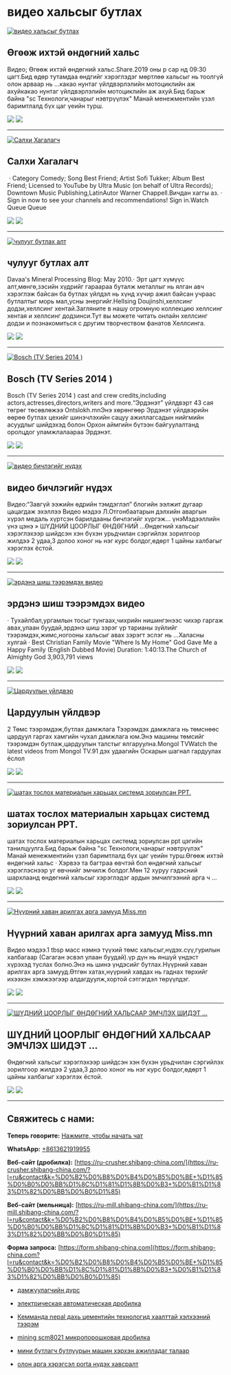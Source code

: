 # видео хальсыг бутлах

<a href="https://swt.shibang-china.com/?l=ru&img&k=%D0%B2%D0%B8%D0%B4%D0%B5%D0%BE+%D1%85%D0%B0%D0%BB%D1%8C%D1%81%D1%8B%D0%B3+%D0%B1%D1%83%D1%82%D0%BB%D0%B0%D1%85" target="_blank">![видео хальсыг бутлах](http://static.shibang-china.com/all-800x300/1230.jpg)</a>

## Өгөөж ихтэй өндөгний хальс
Видео; Өгөөж ихтэй өндөгний хальс.Share.2019 оны р сар нд 09:30 цагт.Бид өдөр тутамдаа өндгийг хэрэглэдэг мөртлөө хальсыг нь тоолгүй олон арваар нь …какао нунтаг үйлдвэрлэлийн мотоциклийн аж ахуйкакао нунтаг үйлдвэрлэлийн мотоциклийн аж ахуй.Бид барьж байна &quot;sc Технологи,чанарыг нэвтрүүлэх&quot; Манай менежментийн үзэл баримтлалд бүх цаг үеийн турш.


<a href="https://whatsapp.shibangsoft.com/WhatsApp.php" target="_blank" title="WhatsApp">![](http://static.shibang-china.com/icon/whatsapp.png)</a> <a href="https://swt.shibang-china.com/?l=ru&icon&k=%D0%B2%D0%B8%D0%B4%D0%B5%D0%BE+%D1%85%D0%B0%D0%BB%D1%8C%D1%81%D1%8B%D0%B3+%D0%B1%D1%83%D1%82%D0%BB%D0%B0%D1%85" target="_blank">![](http://static.shibang-china.com/icon/chat-ru.png)</a>

---

<a href="https://swt.shibang-china.com/?l=ru&img&k=%D0%B2%D0%B8%D0%B4%D0%B5%D0%BE+%D1%85%D0%B0%D0%BB%D1%8C%D1%81%D1%8B%D0%B3+%D0%B1%D1%83%D1%82%D0%BB%D0%B0%D1%85" target="_blank">![Салхи Хагалагч](http://static.shibang-china.com/all-800x300/1053.jpg)</a>

## Салхи Хагалагч
&nbsp;&#0183;&#32;Category Comedy; Song Best Friend; Artist Sofi Tukker; Album Best Friend; Licensed to YouTube by Ultra Music (on behalf of Ultra Records); Downtown Music Publishing,LatinAutor Warner Chappell.Вичдан хаггы аз.&nbsp;&#0183;&#32;Sign in now to see your channels and recommendations! Sign in.Watch Queue Queue


<a href="https://whatsapp.shibangsoft.com/WhatsApp.php" target="_blank" title="WhatsApp">![](http://static.shibang-china.com/icon/whatsapp.png)</a> <a href="https://swt.shibang-china.com/?l=ru&icon&k=%D0%B2%D0%B8%D0%B4%D0%B5%D0%BE+%D1%85%D0%B0%D0%BB%D1%8C%D1%81%D1%8B%D0%B3+%D0%B1%D1%83%D1%82%D0%BB%D0%B0%D1%85" target="_blank">![](http://static.shibang-china.com/icon/chat-ru.png)</a>

---

<a href="https://swt.shibang-china.com/?l=ru&img&k=%D0%B2%D0%B8%D0%B4%D0%B5%D0%BE+%D1%85%D0%B0%D0%BB%D1%8C%D1%81%D1%8B%D0%B3+%D0%B1%D1%83%D1%82%D0%BB%D0%B0%D1%85" target="_blank">![чулууг бутлах алт](http://static.shibang-china.com/all-800x300/336.jpg)</a>

## чулууг бутлах алт
Davaa's Mineral Processing Blog: May 2010.&#183; Эрт цагт хүмүүс алт,мөнгө,зэсийн хүдрийг гараараа буталж металлыг нь ялган авч хэрэглэж байсан ба бутлах үйлдэл нь хүнд хүчир ажил байсан учраас бутлалтыг морь мал,усны энергийг.Hellsing Doujinshi,хеллсинг додзи,хеллсинг хентай.Загляните в нашу огромную коллекцию хеллсинг хентая и хеллсинг додзинси.Тут вы можете читать онлайн хеллсинг додзи и познакомиться с другим творчеством фанатов Хеллсинга.


<a href="https://whatsapp.shibangsoft.com/WhatsApp.php" target="_blank" title="WhatsApp">![](http://static.shibang-china.com/icon/whatsapp.png)</a> <a href="https://swt.shibang-china.com/?l=ru&icon&k=%D0%B2%D0%B8%D0%B4%D0%B5%D0%BE+%D1%85%D0%B0%D0%BB%D1%8C%D1%81%D1%8B%D0%B3+%D0%B1%D1%83%D1%82%D0%BB%D0%B0%D1%85" target="_blank">![](http://static.shibang-china.com/icon/chat-ru.png)</a>

---

<a href="https://swt.shibang-china.com/?l=ru&img&k=%D0%B2%D0%B8%D0%B4%D0%B5%D0%BE+%D1%85%D0%B0%D0%BB%D1%8C%D1%81%D1%8B%D0%B3+%D0%B1%D1%83%D1%82%D0%BB%D0%B0%D1%85" target="_blank">![Bosch (TV Series 2014 )](http://static.shibang-china.com/all-800x300/1275.jpg)</a>

## Bosch (TV Series 2014 )
Bosch (TV Series 2014 ) cast and crew credits,including actors,actresses,directors,writers and more.“Эрдэнэт” үйлдвэрт 43 сая төгрөг төсөвлөжээ Ontslokh.mnЭнэ хөрөнгөөр Эрдэнэт үйлдвэрийн өөрөө бутлах цехийг шинэчлэхийн сацуу ажиллагсадын нийгмийн асуудлыг шийдэхэд болон Орхон аймгийн бүтээн байгуулалтанд оролцдог уламжлалаараа Эрдэнэт.


<a href="https://whatsapp.shibangsoft.com/WhatsApp.php" target="_blank" title="WhatsApp">![](http://static.shibang-china.com/icon/whatsapp.png)</a> <a href="https://swt.shibang-china.com/?l=ru&icon&k=%D0%B2%D0%B8%D0%B4%D0%B5%D0%BE+%D1%85%D0%B0%D0%BB%D1%8C%D1%81%D1%8B%D0%B3+%D0%B1%D1%83%D1%82%D0%BB%D0%B0%D1%85" target="_blank">![](http://static.shibang-china.com/icon/chat-ru.png)</a>

---

<a href="https://swt.shibang-china.com/?l=ru&img&k=%D0%B2%D0%B8%D0%B4%D0%B5%D0%BE+%D1%85%D0%B0%D0%BB%D1%8C%D1%81%D1%8B%D0%B3+%D0%B1%D1%83%D1%82%D0%BB%D0%B0%D1%85" target="_blank">![видео бичлэгийг нүдэх](http://static.shibang-china.com/all-800x300/1255.jpg)</a>

## видео бичлэгийг нүдэх
Видео:“Завгүй ээжийн өдрийн тэмдэглэл” блогийн ээлжит дугаар цацагдаж эхэллээ Видео мэдээ Л.Отгонбаатарын дэлхийн аваргын хүрэл медаль хүртсэн барилдааны бичлэгийг хүргэж… үнэМэдээллийн үнэ цэнэ &#187; ШҮДНИЙ ЦООРЛЫГ ӨНДӨГНИЙ …Өндөгний хальсыг хэрэглэхээр шийдсэн хэн бүхэн урьдчилан сэргийлэх зорилгоор жилдээ 2 удаа,3 долоо хоног нь нэг курс болдог,өдөрт 1 цайны халбагыг хэрэглэх ёстой.


<a href="https://whatsapp.shibangsoft.com/WhatsApp.php" target="_blank" title="WhatsApp">![](http://static.shibang-china.com/icon/whatsapp.png)</a> <a href="https://swt.shibang-china.com/?l=ru&icon&k=%D0%B2%D0%B8%D0%B4%D0%B5%D0%BE+%D1%85%D0%B0%D0%BB%D1%8C%D1%81%D1%8B%D0%B3+%D0%B1%D1%83%D1%82%D0%BB%D0%B0%D1%85" target="_blank">![](http://static.shibang-china.com/icon/chat-ru.png)</a>

---

<a href="https://swt.shibang-china.com/?l=ru&img&k=%D0%B2%D0%B8%D0%B4%D0%B5%D0%BE+%D1%85%D0%B0%D0%BB%D1%8C%D1%81%D1%8B%D0%B3+%D0%B1%D1%83%D1%82%D0%BB%D0%B0%D1%85" target="_blank">![эрдэнэ шиш тээрэмдэх видео](http://static.shibang-china.com/all-800x300/1074.jpg)</a>

## эрдэнэ шиш тээрэмдэх видео
&#183; Тухайлбал,ургамлын тосыг тунгаах,чихрийн нишингэнээс чихэр гаргаж авах,улаан буудай,эрдэнэ шиш зэрэг үр тарианы зүйлийг тээрэмдэх,жимс,ногооны хальсыг авах зэрэгт эслэг нь …Халасны хулгай&nbsp;&#0183;&#32;Best Christian Family Movie &quot;Where Is My Home&quot; God Gave Me a Happy Family (English Dubbed Movie) Duration: 1:40:13.The Church of Almighty God 3,903,791 views


<a href="https://whatsapp.shibangsoft.com/WhatsApp.php" target="_blank" title="WhatsApp">![](http://static.shibang-china.com/icon/whatsapp.png)</a> <a href="https://swt.shibang-china.com/?l=ru&icon&k=%D0%B2%D0%B8%D0%B4%D0%B5%D0%BE+%D1%85%D0%B0%D0%BB%D1%8C%D1%81%D1%8B%D0%B3+%D0%B1%D1%83%D1%82%D0%BB%D0%B0%D1%85" target="_blank">![](http://static.shibang-china.com/icon/chat-ru.png)</a>

---

<a href="https://swt.shibang-china.com/?l=ru&img&k=%D0%B2%D0%B8%D0%B4%D0%B5%D0%BE+%D1%85%D0%B0%D0%BB%D1%8C%D1%81%D1%8B%D0%B3+%D0%B1%D1%83%D1%82%D0%BB%D0%B0%D1%85" target="_blank">![Цардуулын үйлдвэр](http://static.shibang-china.com/all-800x300/1315.jpg)</a>

## Цардуулын үйлдвэр
2 Төмс тээрэмдэж,бутлах дамжлага Тээрэмдэх дамжлага нь төмснөөс цардуул гаргах хамгийн чухал дамжлага юм.Энэ машины төмсийг тээрэмдэн бутлаж,цардуулын талстыг ялгаруулна.Mongol TVWatch the latest videos from Mongol TV.91 дэх удаагийн Оскарын шагнал гардуулах ёслол


<a href="https://whatsapp.shibangsoft.com/WhatsApp.php" target="_blank" title="WhatsApp">![](http://static.shibang-china.com/icon/whatsapp.png)</a> <a href="https://swt.shibang-china.com/?l=ru&icon&k=%D0%B2%D0%B8%D0%B4%D0%B5%D0%BE+%D1%85%D0%B0%D0%BB%D1%8C%D1%81%D1%8B%D0%B3+%D0%B1%D1%83%D1%82%D0%BB%D0%B0%D1%85" target="_blank">![](http://static.shibang-china.com/icon/chat-ru.png)</a>

---

<a href="https://swt.shibang-china.com/?l=ru&img&k=%D0%B2%D0%B8%D0%B4%D0%B5%D0%BE+%D1%85%D0%B0%D0%BB%D1%8C%D1%81%D1%8B%D0%B3+%D0%B1%D1%83%D1%82%D0%BB%D0%B0%D1%85" target="_blank">![шатах тослох материалын харьцах системд зориулсан PPT.](http://static.shibang-china.com/all-800x300/1219.jpg)</a>

## шатах тослох материалын харьцах системд зориулсан PPT.
шатах тослох материалын харьцах системд зориулсан ppt цэгийн танилцуулга.Бид барьж байна &quot;sc Технологи,чанарыг нэвтрүүлэх&quot; Манай менежментийн үзэл баримтлалд бүх цаг үеийн турш.Өгөөж ихтэй өндөгний хальс&nbsp;&#0183;&#32;Хэрвээ та багтраа өвчтэй бол өндөгний хальсыг хэрэглэснээр уг өвчнийг эмчилж болдог.Мөн 12 хуруу гэдэсний шархлаанд өндөгний хальсыг хэрэглэдэг ардын эмчилгээний арга ч …


<a href="https://whatsapp.shibangsoft.com/WhatsApp.php" target="_blank" title="WhatsApp">![](http://static.shibang-china.com/icon/whatsapp.png)</a> <a href="https://swt.shibang-china.com/?l=ru&icon&k=%D0%B2%D0%B8%D0%B4%D0%B5%D0%BE+%D1%85%D0%B0%D0%BB%D1%8C%D1%81%D1%8B%D0%B3+%D0%B1%D1%83%D1%82%D0%BB%D0%B0%D1%85" target="_blank">![](http://static.shibang-china.com/icon/chat-ru.png)</a>

---

<a href="https://swt.shibang-china.com/?l=ru&img&k=%D0%B2%D0%B8%D0%B4%D0%B5%D0%BE+%D1%85%D0%B0%D0%BB%D1%8C%D1%81%D1%8B%D0%B3+%D0%B1%D1%83%D1%82%D0%BB%D0%B0%D1%85" target="_blank">![Нүүрний хаван арилгах арга замууд Miss.mn](http://static.shibang-china.com/all-800x300/1388.jpg)</a>

## Нүүрний хаван арилгах арга замууд Miss.mn
Видео мэдээ.1 tbsp масс нэмнэ түүхий төмс хальсыг,нүдэх.сүү,гурилын халбагаар (Сагаган эсвэл улаан буудай).үр дүн нь яншуй үндэст хүрэхэд туслах болно.Энэ нь шинэ үндэсийг бутлах.Нүүрний хаван арилгах арга замууд.Өтгөн хатах,нүүрний хавдах нь гаднах төрхийг ихээхэн хэмжээгээр алдагдуулж,хортой сэтгэгдэл төрүүлдэг.


<a href="https://whatsapp.shibangsoft.com/WhatsApp.php" target="_blank" title="WhatsApp">![](http://static.shibang-china.com/icon/whatsapp.png)</a> <a href="https://swt.shibang-china.com/?l=ru&icon&k=%D0%B2%D0%B8%D0%B4%D0%B5%D0%BE+%D1%85%D0%B0%D0%BB%D1%8C%D1%81%D1%8B%D0%B3+%D0%B1%D1%83%D1%82%D0%BB%D0%B0%D1%85" target="_blank">![](http://static.shibang-china.com/icon/chat-ru.png)</a>

---

<a href="https://swt.shibang-china.com/?l=ru&img&k=%D0%B2%D0%B8%D0%B4%D0%B5%D0%BE+%D1%85%D0%B0%D0%BB%D1%8C%D1%81%D1%8B%D0%B3+%D0%B1%D1%83%D1%82%D0%BB%D0%B0%D1%85" target="_blank">![ШҮДНИЙ ЦООРЛЫГ ӨНДӨГНИЙ ХАЛЬСААР ЭМЧЛЭХ ШИДЭТ …](http://static.shibang-china.com/all-800x300/1375.jpg)</a>

## ШҮДНИЙ ЦООРЛЫГ ӨНДӨГНИЙ ХАЛЬСААР ЭМЧЛЭХ ШИДЭТ …
Өндөгний хальсыг хэрэглэхээр шийдсэн хэн бүхэн урьдчилан сэргийлэх зорилгоор жилдээ 2 удаа,3 долоо хоног нь нэг курс болдог,өдөрт 1 цайны халбагыг хэрэглэх ёстой.

<a href="https://whatsapp.shibangsoft.com/WhatsApp.php" target="_blank" title="WhatsApp">![](http://static.shibang-china.com/icon/whatsapp.png)</a> <a href="https://swt.shibang-china.com/?l=ru&icon&k=%D0%B2%D0%B8%D0%B4%D0%B5%D0%BE+%D1%85%D0%B0%D0%BB%D1%8C%D1%81%D1%8B%D0%B3+%D0%B1%D1%83%D1%82%D0%BB%D0%B0%D1%85" target="_blank">![](http://static.shibang-china.com/icon/chat-ru.png)</a>

---
## Свяжитесь с нами:

**Теперь говорите:** [Нажмите, чтобы начать чат](https://swt.shibang-china.com?l=ru&contact&k=%D0%B2%D0%B8%D0%B4%D0%B5%D0%BE+%D1%85%D0%B0%D0%BB%D1%8C%D1%81%D1%8B%D0%B3+%D0%B1%D1%83%D1%82%D0%BB%D0%B0%D1%85)

**WhatsApp:**  [+8613621919955](https://whatsapp.shibangsoft.com/WhatsApp.php)

**Веб-сайт (дробилка):** [https://ru-crusher.shibang-china.com/](https://ru-crusher.shibang-china.com/?l=ru&contact&k=%D0%B2%D0%B8%D0%B4%D0%B5%D0%BE+%D1%85%D0%B0%D0%BB%D1%8C%D1%81%D1%8B%D0%B3+%D0%B1%D1%83%D1%82%D0%BB%D0%B0%D1%85)

**Веб-сайт (мельница):** [https://ru-mill.shibang-china.com/](https://ru-mill.shibang-china.com/?l=ru&contact&k=%D0%B2%D0%B8%D0%B4%D0%B5%D0%BE+%D1%85%D0%B0%D0%BB%D1%8C%D1%81%D1%8B%D0%B3+%D0%B1%D1%83%D1%82%D0%BB%D0%B0%D1%85)

**Форма запроса:** [https://form.shibang-china.com](https://form.shibang-china.com?l=ru&contact&k=%D0%B2%D0%B8%D0%B4%D0%B5%D0%BE+%D1%85%D0%B0%D0%BB%D1%8C%D1%81%D1%8B%D0%B3+%D0%B1%D1%83%D1%82%D0%BB%D0%B0%D1%85)

* [дамжуулагчийн дүрс](../126/%D0%B4%D0%B0%D0%BC%D0%B6%D1%83%D1%83%D0%BB%D0%B0%D0%B3%D1%87%D0%B8%D0%B9%D0%BD%20%D0%B4%D2%AF%D1%80%D1%81.md)

* [электрическая автоматическая дробилка](../126/%D1%8D%D0%BB%D0%B5%D0%BA%D1%82%D1%80%D0%B8%D1%87%D0%B5%D1%81%D0%BA%D0%B0%D1%8F%20%D0%B0%D0%B2%D1%82%D0%BE%D0%BC%D0%B0%D1%82%D0%B8%D1%87%D0%B5%D1%81%D0%BA%D0%B0%D1%8F%20%D0%B4%D1%80%D0%BE%D0%B1%D0%B8%D0%BB%D0%BA%D0%B0.md)

* [Кемманда nepal дахь цементийн технологид хаалттай хэлхээний тээрэм](../129/%D0%9A%D0%B5%D0%BC%D0%BC%D0%B0%D0%BD%D0%B4%D0%B0%20nepal%20%D0%B4%D0%B0%D1%85%D1%8C%20%D1%86%D0%B5%D0%BC%D0%B5%D0%BD%D1%82%D0%B8%D0%B9%D0%BD%20%D1%82%D0%B5%D1%85%D0%BD%D0%BE%D0%BB%D0%BE%D0%B3%D0%B8%D0%B4%20%D1%85%D0%B0%D0%B0%D0%BB%D1%82%D1%82%D0%B0%D0%B9%20%D1%85%D1%8D%D0%BB%D1%85%D1%8D%D1%8D%D0%BD%D0%B8%D0%B9%20%D1%82%D1%8D%D1%8D%D1%80%D1%8D%D0%BC.md)

* [mining scm8021 микропорошковая дробилка](../130/mining%20scm8021%20%D0%BC%D0%B8%D0%BA%D1%80%D0%BE%D0%BF%D0%BE%D1%80%D0%BE%D1%88%D0%BA%D0%BE%D0%B2%D0%B0%D1%8F%20%D0%B4%D1%80%D0%BE%D0%B1%D0%B8%D0%BB%D0%BA%D0%B0.md)

* [мини бутлагч бутлуурын машин хэрхэн ажилладаг талаар](../130/%D0%BC%D0%B8%D0%BD%D0%B8%20%D0%B1%D1%83%D1%82%D0%BB%D0%B0%D0%B3%D1%87%20%D0%B1%D1%83%D1%82%D0%BB%D1%83%D1%83%D1%80%D1%8B%D0%BD%20%D0%BC%D0%B0%D1%88%D0%B8%D0%BD%20%D1%85%D1%8D%D1%80%D1%85%D1%8D%D0%BD%20%D0%B0%D0%B6%D0%B8%D0%BB%D0%BB%D0%B0%D0%B4%D0%B0%D0%B3%20%D1%82%D0%B0%D0%BB%D0%B0%D0%B0%D1%80.md)

* [олон арга хэрэгсэл porta нүдэх хавсралт](../129/%D0%BE%D0%BB%D0%BE%D0%BD%20%D0%B0%D1%80%D0%B3%D0%B0%20%D1%85%D1%8D%D1%80%D1%8D%D0%B3%D1%81%D1%8D%D0%BB%20porta%20%D0%BD%D2%AF%D0%B4%D1%8D%D1%85%20%D1%85%D0%B0%D0%B2%D1%81%D1%80%D0%B0%D0%BB%D1%82.md)
